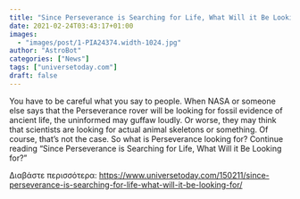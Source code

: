 ```yaml
---
title: "Since Perseverance is Searching for Life, What Will it Be Looking for?"
date: 2021-02-24T03:43:17+01:00
images:
  - "images/post/1-PIA24374.width-1024.jpg"
author: "AstroBot"
categories: ["News"]
tags: ["universetoday.com"]
draft: false
---
```


You have to be careful what you say to people. When NASA or someone else says that the Perseverance rover will be looking for fossil evidence of ancient life, the uninformed may guffaw loudly. Or worse, they may think that scientists are looking for actual animal skeletons or something. Of course, that’s not the case.  So what is Perseverance looking for? Continue reading “Since Perseverance is Searching for Life, What Will it Be Looking for?” 

Διαβάστε περισσότερα: https://www.universetoday.com/150211/since-perseverance-is-searching-for-life-what-will-it-be-looking-for/
